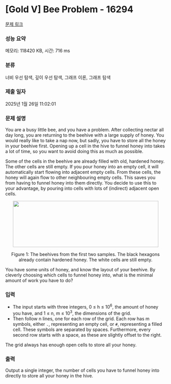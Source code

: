 # [Gold V] Bee Problem - 16294 

[문제 링크](https://www.acmicpc.net/problem/16294) 

### 성능 요약

메모리: 118420 KB, 시간: 716 ms

### 분류

너비 우선 탐색, 깊이 우선 탐색, 그래프 이론, 그래프 탐색

### 제출 일자

2025년 1월 26일 11:02:01

### 문제 설명

<p>You are a busy little bee, and you have a problem. After collecting nectar all day long, you are returning to the beehive with a large supply of honey. You would really like to take a nap now, but sadly, you have to store all the honey in your beehive first. Opening up a cell in the hive to funnel honey into takes a lot of time, so you want to avoid doing this as much as possible.</p>

<p>Some of the cells in the beehive are already filled with old, hardened honey. The other cells are still empty. If you pour honey into an empty cell, it will automatically start flowing into adjacent empty cells. From these cells, the honey will again flow to other neighbouring empty cells. This saves you from having to funnel honey into them directly. You decide to use this to your advantage, by pouring into cells with lots of (indirect) adjacent open cells.</p>

<p style="text-align: center;"><img alt="" src="https://upload.acmicpc.net/a5884c0c-7004-41a7-bb5a-427a33f8334a/-/preview/" style="width: 457px; height: 145px;"></p>

<p style="text-align: center;">Figure 1: The beehives from the first two samples. The black hexagons already contain hardened honey. The white cells are still empty.</p>

<p>You have some units of honey, and know the layout of your beehive. By cleverly choosing which cells to funnel honey into, what is the minimal amount of work you have to do?</p>

### 입력 

 <ul>
	<li>The input starts with three integers, 0 ≤ h ≤ 10<sup>6</sup>, the amount of honey you have, and 1 ≤ n, m ≤ 10<sup>3</sup>, the dimensions of the grid.</li>
	<li>Then follow n lines, one for each row of the grid. Each row has m symbols, either <code>.</code>, representing an empty cell, or <code>#</code>, representing a filled cell. These symbols are separated by spaces. Furthermore, every second row starts with a space, as these are slightly offset to the right.</li>
</ul>

<p>The grid always has enough open cells to store all your honey.</p>

### 출력 

 <p>Output a single integer, the number of cells you have to funnel honey into directly to store all your honey in the hive.</p>

